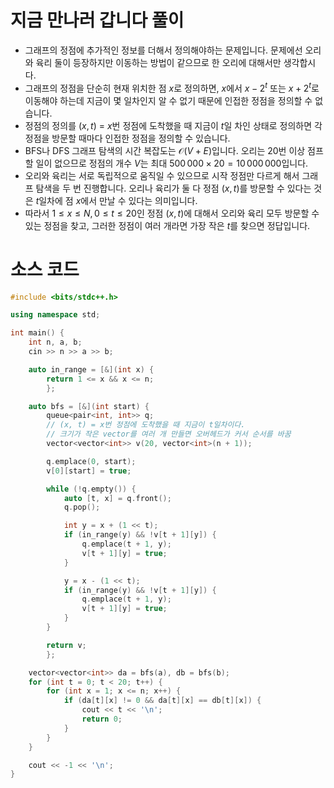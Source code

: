 # 지금 만나러 갑니다 풀이

* 그래프의 정점에 추가적인 정보를 더해서 정의해야하는 문제입니다. 문제에선 오리와 육리 둘이 등장하지만 이동하는 방법이 같으므로 한 오리에 대해서만 생각합시다.
* 그래프의 정점을 단순히 현재 위치한 점 $x$로 정의하면, $x$에서 $x - 2^t$ 또는 $x + 2^t$로 이동해야 하는데 지금이 몇 일차인지 알 수 없기 때문에 인접한 정점을 정의할 수 없습니다.
* 정점의 정의를 $(x, t)$ = $x$번 정점에 도착했을 때 지금이 $t$일 차인 상태로 정의하면 각 정점을 방문할 때마다 인접한 정점을 정의할 수 있습니다.
* BFS나 DFS 그래프 탐색의 시간 복잡도는 $\mathcal{O}(V + E)$입니다. 오리는 20번 이상 점프할 일이 없으므로 정점의 개수 $V$는 최대 $500\,000 \times 20 = 10\,000\,000$입니다.
* 오리와 육리는 서로 독립적으로 움직일 수 있으므로 시작 정점만 다르게 해서 그래프 탐색을 두 번 진행합니다. 오리나 육리가 둘 다 정점 $(x, t)$를 방문할 수 있다는 것은 $t$일차에 점 $x$에서 만날 수 있다는 의미입니다. 
* 따라서 $1 \le x \le N, 0 \le t \le 20$인 정점 $(x, t)$에 대해서 오리와 육리 모두 방문할 수 있는 정점을 찾고, 그러한 정점이 여러 개라면 가장 작은 $t$를 찾으면 정답입니다.
# 소스 코드
```cpp
#include <bits/stdc++.h>

using namespace std;

int main() {
	int n, a, b;
	cin >> n >> a >> b;

	auto in_range = [&](int x) {
		return 1 <= x && x <= n;
		};

	auto bfs = [&](int start) {
		queue<pair<int, int>> q;
		// (x, t) = x번 정점에 도착했을 때 지금이 t일차이다.
		// 크기가 작은 vector를 여러 개 만들면 오버헤드가 커서 순서를 바꿈
		vector<vector<int>> v(20, vector<int>(n + 1));

		q.emplace(0, start);
		v[0][start] = true;

		while (!q.empty()) {
			auto [t, x] = q.front();
			q.pop();

			int y = x + (1 << t);
			if (in_range(y) && !v[t + 1][y]) {
				q.emplace(t + 1, y);
				v[t + 1][y] = true;
			}

			y = x - (1 << t);
			if (in_range(y) && !v[t + 1][y]) {
				q.emplace(t + 1, y);
				v[t + 1][y] = true;
			}
		}

		return v;
		};

	vector<vector<int>> da = bfs(a), db = bfs(b);
	for (int t = 0; t < 20; t++) {
		for (int x = 1; x <= n; x++) {
			if (da[t][x] != 0 && da[t][x] == db[t][x]) {
				cout << t << '\n';
				return 0;
			}
		}
	}

	cout << -1 << '\n';
}

```

<script type="text/javascript" src="http://cdn.mathjax.org/mathjax/latest/MathJax.js?config=TeX-AMS-MML_HTMLorMML"></script>
<script type="text/x-mathjax-config">
  MathJax.Hub.Config({
    tex2jax: {inlineMath: [['$', '$']]},
    messageStyle: "none",
    "HTML-CSS": { availableFonts: "TeX", preferredFont: "TeX" },
  });
</script>
